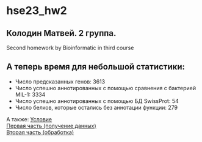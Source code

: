 # hse23_hw2
## Колодин Матвей. 2 группа.
Second homework by Bioinformatic in third course

## А теперь время для небольшой статистики:

- Число предсказанных генов: 3613
- Число успешно аннотированных с помощью сравнения с бактерией MIL-1: 3334
- Число успешно аннотированных с помощью БД SwissProt: 54
- Число белков, которые остались без аннотации функции: 279


А также: 
[Условие](https://docs.google.com/document/d/1uRHTlZQGT4n8MRJ0tofbGJKe4ME0PXdnXIQ1YHRUqaM/edit)\
[Первая часть (получение данных)](https://colab.research.google.com/drive/1bL6gjEprp9k22Sw-CjBecRcgDfIgcQOn#scrollTo=b0hYvkGyu41e)\
[Вторая часть (обработка)](https://colab.research.google.com/drive/1X8jOd1NkiEj-sdfifzfGJbDDR8OWiMKy?usp=sharing)